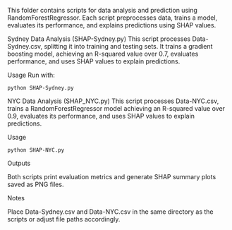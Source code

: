 This folder contains scripts for data analysis and prediction using RandomForestRegressor. Each script preprocesses data, trains a model, evaluates its performance, and explains predictions using SHAP values.



Sydney Data Analysis (SHAP-Sydney.py)
This script processes Data-Sydney.csv, splitting it into training and testing sets. It trains a gradient boosting model, achieving an R-squared value over 0.7, evaluates performance, and uses SHAP values to explain predictions.

Usage
Run with:

```
python SHAP-Sydney.py
```

NYC Data Analysis (SHAP_NYC.py)
This script processes Data-NYC.csv, trains a RandomForestRegressor model achieving an R-squared value over 0.9, evaluates its performance, and uses SHAP values to explain predictions.


Usage

```
python SHAP-NYC.py
```
Outputs

Both scripts print evaluation metrics and generate SHAP summary plots saved as PNG files.

Notes

Place Data-Sydney.csv and Data-NYC.csv in the same directory as the scripts or adjust file paths accordingly.
